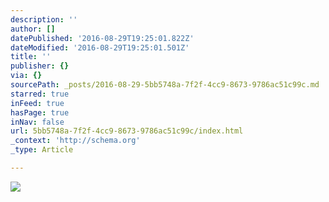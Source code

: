 ```yaml
---
description: ''
author: []
datePublished: '2016-08-29T19:25:01.822Z'
dateModified: '2016-08-29T19:25:01.501Z'
title: ''
publisher: {}
via: {}
sourcePath: _posts/2016-08-29-5bb5748a-7f2f-4cc9-8673-9786ac51c99c.md
starred: true
inFeed: true
hasPage: true
inNav: false
url: 5bb5748a-7f2f-4cc9-8673-9786ac51c99c/index.html
_context: 'http://schema.org'
_type: Article

---
```

![](https://the-grid-user-content.s3-us-west-2.amazonaws.com/729ac235-8150-46b2-81ac-bad3d4d965ca.jpg)